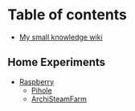 # Table of contents

* [My small knowledge wiki](README.md)

## Home Experiments <a id="home-experiments-1"></a>

* [Raspberry](home-experiments-1/raspberry/README.md)
  * [Pihole](home-experiments-1/raspberry/pihole.md)
  * [ArchiSteamFarm](home-experiments-1/raspberry/archisteamfarm.md)

